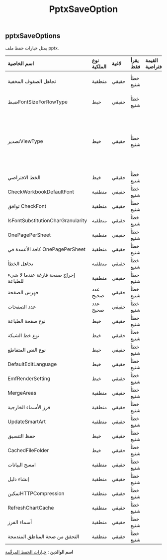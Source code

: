 ﻿---
title: PptxSaveOption
second_title: Aspose.Cells Cloud Documen
type: docs
url: /ar/specification/model/pptxsaveoptions/
description: "Aspose.Cells مواصفات النموذج السحابي: PptxSaveOptions. تعامل بسهولة مع Excel ومستندات جداول البيانات الأخرى التي تحتوي على ميزات مثل الفتح والتوليد والتحرير والتقسيم والدمج والمقارنة والتحويل"
kwords: Excel، Office، جدول البيانات، Cloud REST API، PptxSaveOptions
weight: 50
---
## **pptxSaveOptions**

 يمثل خيارات حفظ ملف pptx.

| اسم الخاصية| نوع الملكية| لاغية| يقرأ فقط| القيمة الافتراضية| وصف|
|:- |:- |:- |:- |:- |:- |
| تجاهل الصفوف المخفية| منطقية| حقيقي| خطأ شنيع|| تجاهل الصفوف المخفية|
| ضبطFontSizeForRowType| خيط| حقيقي| خطأ شنيع|| ضبط حجم الخط لنوع الصف|
| تصديرViewType| خيط| حقيقي| خطأ شنيع|| الحصول على نوع العرض وتعيينه عند التصدير إلى PowerPoint. نوع التصدير الافتراضي يعمل كطباعة.|
| الخط الافتراضي| خيط| حقيقي| خطأ شنيع|||
| CheckWorkbookDefaultFont| منطقية| حقيقي| خطأ شنيع|||
| توافق CheckFont| منطقية| حقيقي| خطأ شنيع|||
| IsFontSubstitutionCharGranularity| منطقية| حقيقي| خطأ شنيع|||
| OnePagePerSheet| منطقية| حقيقي| خطأ شنيع|||
| كافة الأعمدة في OnePagePerSheet| منطقية| حقيقي| خطأ شنيع|||
| تجاهل الخطأ| منطقية| حقيقي| خطأ شنيع|||
| إخراج صفحة فارغة عندما لا شيء للطباعة| منطقية| حقيقي| خطأ شنيع|||
| فهرس الصفحة| عدد صحيح| حقيقي| خطأ شنيع|||
| عدد الصفحات| عدد صحيح| حقيقي| خطأ شنيع|||
| نوع صفحة الطباعة| خيط| حقيقي| خطأ شنيع|||
| نوع خط الشبكة| خيط| حقيقي| خطأ شنيع|||
| نوع النص المتقاطع| خيط| حقيقي| خطأ شنيع|||
| DefaultEditLanguage| خيط| حقيقي| خطأ شنيع|||
| EmfRenderSetting| خيط| حقيقي| خطأ شنيع|||
| MergeAreas| منطقية| حقيقي| خطأ شنيع|||
| فرز الأسماء الخارجية| منطقية| حقيقي| خطأ شنيع|||
| UpdateSmartArt| منطقية| حقيقي| خطأ شنيع|||
| حفظ التنسيق| خيط| حقيقي| خطأ شنيع|||
| CachedFileFolder| خيط| حقيقي| خطأ شنيع|||
| امسح البيانات| منطقية| حقيقي| خطأ شنيع|||
| إنشاء دليل| منطقية| حقيقي| خطأ شنيع|||
| تمكينHTTPCompression| منطقية| حقيقي| خطأ شنيع|||
| RefreshChartCache| منطقية| حقيقي| خطأ شنيع|||
| أسماء الفرز| منطقية| حقيقي| خطأ شنيع|||
| التحقق من صحة المناطق المندمجة| منطقية| حقيقي| خطأ شنيع|||

**اسم الوالدين** : [خيارات الحفظ المرقّمة](/specification/model/paginatedsaveoptions)

